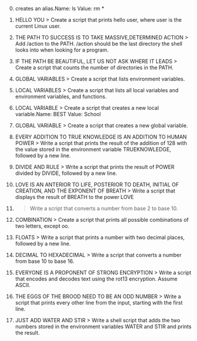 0. creates an alias.Name: ls Value: rm *

1. HELLO YOU > Create a script that prints hello user, where user is the current Linux user.

2. THE PATH TO SUCCESS IS TO TAKE MASSIVE,DETERMINED ACTION > Add /action to the PATH. /action should be the last directory the shell looks into when looking for a program.

3. IF THE PATH BE BEAUTIFUL, LET US NOT ASK WHERE IT LEADS > Create a script that counts the number of directories in the PATH.

4. GLOBAL VARIABLES > Create a script that lists environment variables.
 
5. LOCAL VARIABLES > Create a script that lists all local variables and environment variables, and functions.

6. LOCAL VARIABLE > Create a script that creates a new local variable.Name: BEST Value: School

7. GLOBAL VARIABLE > Create a script that creates a new global variable.

8. EVERY ADDITION TO TRUE KNOWLEDGE IS AN ADDITION TO HUMAN POWER >  Write a script that prints the result of the addition of 128 with the value stored in the environment variable TRUEKNOWLEDGE, followed by a new line.

9. DIVIDE AND RULE > Write a script that prints the result of POWER divided by DIVIDE, followed by a new line.

10. LOVE IS AN ANTERIOR TO LIFE, POSTERIOR TO DEATH, INITIAL OF CREATION, AND THE EXPONENT OF BREATH > Write a script that displays the result of BREATH to the power LOVE

11. > Write a script that converts a number from base 2 to base 10.

12. COMBINATION > Create a script that prints all possible combinations of two letters, except oo.

13. FLOATS > Write a script that prints a number with two decimal places, followed by a new line.

14. DECIMAL TO HEXADECIMAL > Write a script that converts a number from base 10 to base 16.

15. EVERYONE IS A PROPONENT OF STRONG ENCRYPTION > Write a script that encodes and decodes text using the rot13 encryption. Assume ASCII.

16. THE EGGS OF THE BROOD NEED TO BE AN ODD NUMBER > Write a script that prints every other line from the input, starting with the first line.

17. JUST ADD WATER AND STIR > Write a shell script that adds the two numbers stored in the environment variables WATER and STIR and prints the result.
































